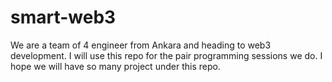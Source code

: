 # smart-web3
We are a team of 4 engineer from Ankara and heading to web3 development.
I will use this repo for the pair programming sessions we do.
I hope we will have so many project under this repo.

